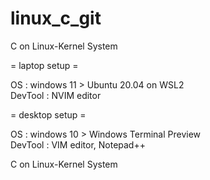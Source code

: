 # linux_c_git
C on Linux-Kernel System  
  
= laptop setup =  
  
OS : windows 11 > Ubuntu 20.04 on WSL2  
DevTool : NVIM editor  
  
= desktop setup =  
  
OS : windows 10 > Windows Terminal Preview  
DevTool : VIM editor, Notepad++

C on Linux-Kernel System

